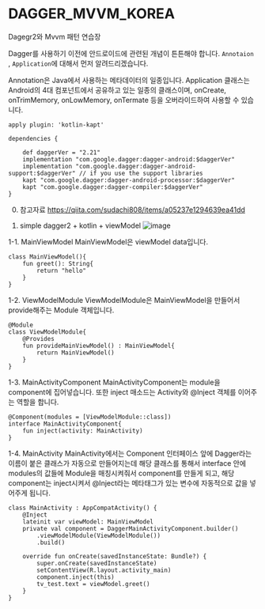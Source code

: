 # DAGGER_MVVM_KOREA
Dagegr2와 Mvvm 패턴 연습장

Dagger를 사용하기 이전에 안드로이드에 관련된 개념이 튼튼해야 합니다.
`Annotaion` , `Application`에 대해서 먼저 알려드리겠습니다.

Annotation은 Java에서 사용하는 메타데이터의 일종입니다.
Application 클래스는 Android의 4대 컴포넌트에서 공유하고 있는 일종의
클래스이며, onCreate, onTrimMemory, onLowMemory, onTermate 등을 오버라이드하여 사용할 수 있습니다.

```
apply plugin: 'kotlin-kapt'

dependencies {

    def daggerVer = "2.21"
    implementation "com.google.dagger:dagger-android:$daggerVer"
    implementation "com.google.dagger:dagger-android-support:$daggerVer" // if you use the support libraries
    kapt "com.google.dagger:dagger-android-processor:$daggerVer"
    kapt "com.google.dagger:dagger-compiler:$daggerVer"
}
```

0. 참고자료
https://qiita.com/sudachi808/items/a05237e1294639ea41dd

1. simple dagger2 + kotlin + viewModel
![image](https://user-images.githubusercontent.com/22374750/51797558-2a59dc80-2249-11e9-983c-ccedc83843bd.png)

1-1. MainViewModel
MainViewModel은 viewModel data입니다.
```
class MainViewModel(){
    fun greet(): String{
        return "hello"
    }
}
```

1-2. ViewModelModule
ViewModelModule은 MainViewModel을 만들어서 provide해주는 Module 객체입니다.
```
@Module
class ViewModelModule{
    @Provides
    fun provideMainViewModel() : MainViewModel{
        return MainViewModel()
    }
}
```

1-3. MainActivityComponent
MainActivityComponent는 module을 component에 집어넣습니다.
또한 inject 매소드는 Activity와 @Inject 객체를 이어주는 역할을 합니다.

```
@Component(modules = [ViewModelModule::class])
interface MainActivityComponent{
    fun inject(activity: MainActivity)
}
```

1-4. MainActivity
MainActivity에서는 Component 인터페이스 앞에 Dagger라는 이름이 붙은 클래스가 자동으로 만들어지는데
해당 클래스를 통해서 interface 안에 modules의 값들에 Module을 매칭시켜줘서
component를 만들게 되고, 해당 component는 inject시켜서 @Inject라는 메타태그가 있는 변수에
자동적으로 값을 넣어주게 됩니다.
```
class MainActivity : AppCompatActivity() {
    @Inject
    lateinit var viewModel: MainViewModel
    private val component = DaggerMainActivityComponent.builder()
        .viewModelModule(ViewModelModule())
        .build()

    override fun onCreate(savedInstanceState: Bundle?) {
        super.onCreate(savedInstanceState)
        setContentView(R.layout.activity_main)
        component.inject(this)
        tv_test.text = viewModel.greet()
    }
}
```
